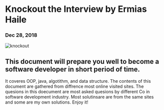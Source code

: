 # Knockout the Interview by Ermias Haile 
### Dec 28, 2018


![knockout](https://user-images.githubusercontent.com/47591726/64498699-8b7b7100-d26a-11e9-9013-905cc627bc84.png)


## This document will prepare you well to become a software developer in short period of time. 
It coveres OOP, java, algotithm, and data structure. The contents of this document are gathered 
from diffrence most online visited sites. The quesions in this doecument are most asked quesions
by different Co in software development industry. Most solutinsare are from the same sites and some 
are my own solutions. Enjoy it!  
